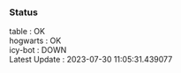 ### Status


table : OK  
hogwarts : OK  
icy-bot : DOWN  
Latest Update : 2023-07-30 11:05:31.439077
